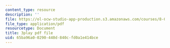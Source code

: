 ```yaml
---
content_type: resource
description: ''
file: https://ol-ocw-studio-app-production.s3.amazonaws.com/courses/8-04-quantum-physics-i-spring-2016/65ba96a00290440d840cfd0a1e414bce_z79v39lMR3k.pdf
file_type: application/pdf
resourcetype: Document
title: 3play pdf file
uid: 65ba96a0-0290-440d-840c-fd0a1e414bce
---
```


